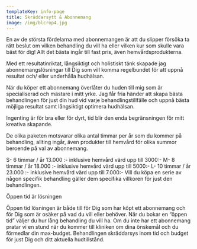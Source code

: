 ```yaml
---
templateKey: info-page
title: Skräddarsytt & Abonnemang
image: /img/blcrop4.jpg
---
```


En av de största fördelarna med abonnemangen är att du slipper försöka ta rätt beslut om vilken behandling du vill ha eller vilken kur som skulle vara bäst för dig! Allt det bästa ingår till fast pris, även hemvårdsprodukterna.  

Med ett resultatinriktat, långsiktigt och holistiskt tänk skapade jag abonnemangslösningar till Dig som vill komma regelbundet för att uppnå resultat och/ eller underhålla hudhälsan.  

När du köper ett abonnemang överlåter du huden till mig som är specialiserad och mästare i mitt yrke. Jag får fria händer att skapa bästa behandlingen för just din hud vid varje behandlingstillfälle och uppnå bästa möjliga resultat samt långsiktigt optimera hudhälsan. 

Ingenting är för bra eller för dyrt, tid blir den enda begränsningen för mitt kreativa skapande.  

De olika paketen motsvarar olika antal timmar per år som du kommer på behandling, allting ingår, även produkter till hemvård för olika summor beroende på val av abonnemang.  

S- 6 timmar / år  13.000 :- inklusive hemvård värd upp till 3000:- 
M- 8 timmar / år  18.000 :- inklusive hemvård värd upp till 5000:- 
L- 10 timmar / år  23.000 :- inklusive hemvård värd upp till 7.000:- 
Vill du köpa en serie av någon specifik behandling gäller dem specifika villkoren för just den behandlingen. 

 

Öppen tid är lösningen

Öppen tid lösningen är både till för Dig som har köpt ett abonnemang och för Dig som är osäker på vad du vill eller behöver. När du bokar en “öppen tid” väljer du hur lång behandling du vill ha. Om du inte har ett abonnemang pratar vi en stund när du kommer till kliniken om dina önskemål och du förmedlar din max-budget. Behandlingen skräddarsys inom tid och budget för just Dig och ditt aktuella hudtillstånd.

